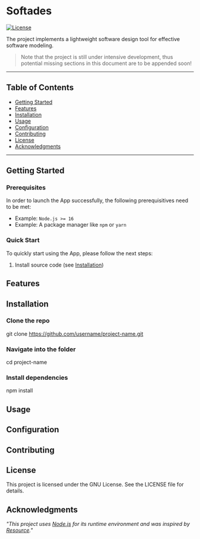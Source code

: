 # **Softades**

[![License](https://img.shields.io/badge/License-GNU-blue.svg)](LICENSE)  

The project implements a lightweight software design tool for effective software modeling.

> Note that the project is still under intensive development, thus potential missing sections in this document are to be appended soon!

---

## **Table of Contents**
- [Getting Started](#getting-started)
- [Features](#features)
- [Installation](#installation)
- [Usage](#usage)
- [Configuration](#configuration)
- [Contributing](#contributing)
- [License](#license)
- [Acknowledgments](#acknowledgments)

---

## **Getting Started**
### **Prerequisites**

In order to launch the App successfully, the following prerequisitives need to be met:

- Example: `Node.js >= 16`
- Example: A package manager like `npm` or `yarn`


### **Quick Start**

To quickly start using the App, please follow the next steps:

1. Install source code (see [Installation](#installation))
## **Features**


## **Installation**

### Clone the repo
git clone https://github.com/username/project-name.git

### Navigate into the folder
cd project-name

### Install dependencies
npm install

## **Usage**

## **Configuration**

## **Contributing**

## **License**

This project is licensed under the GNU License. See the LICENSE file for details.

## **Acknowledgments**


*"This project uses [Node.js](https://nodejs.org) for its runtime environment and was inspired by [Resource](https://example.com)."*